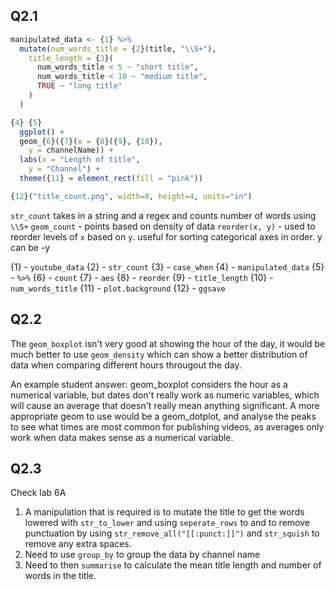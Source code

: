 ## Q2.1

```R
manipulated_data <- {1} %>%
  mutate(num_words_title = {2}(title, "\\S+"),
    title_length = {3}(
      num_words_title < 5 ~ "short title",
      num_words_title < 10 ~ "medium title",
      TRUE ~ "long title"
    )
  )

{4} {5}
  ggplot() +
  geom_{6}({7}(x = {8}({9}, {10}),
    y = channelName)) +
  labs(x = "Length of title",
    y = "Channel") +
  theme({11} = element_rect(fill = "pink"))

{12}("title_count.png", width=8, height=4, units="in")
```

`str_count` takes in a string and a regex and counts number of words using `\\S+`
`geom_count` - points based on density of data
`reorder(x, y)` - used to reorder levels of `x` based on `y`. useful for sorting categorical axes in order. y can be -y

{1} - `youtube_data`
{2} - `str_count`
{3} - `case_when`
{4} - `manipulated_data`
{5} - `%>%`
{6} - `count`
{7} - `aes`
{8} - `reorder`
{9} - `title_length`
{10} - `num_words_title`
{11} - `plot.background`
{12} - `ggsave`

## Q2.2

The `geom_boxplot` isn't very good at showing the hour of the day, it would be much better to use `geom_density` which can show a better distribution of data when comparing different hours througout the day.

An example student answer: geom_boxplot considers the hour as a numerical variable, but dates don't really work as numeric variables, which will cause an average that doesn't really mean anything significant. A more appropriate geom to use would be a geom_dotplot, and analyse the peaks to see what times are most common for publishing videos, as averages only work when data makes sense as a numerical variable.

## Q2.3

Check lab 6A

1. A manipulation that is required is to mutate the title to get the words lowered with `str_to_lower` and using `seperate_rows` to and to remove punctuation by using `str_remove_all("[[:punct:]]")` and `str_squish` to remove any extra spaces.
2. Need to use `group_by` to group the data by channel name
3. Need to then `summarise` to calculate the mean title length and number of words in the title.
